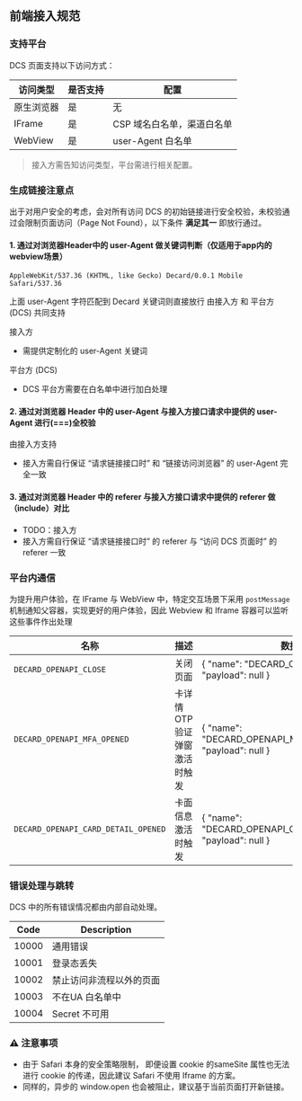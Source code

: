 ## 前端接入规范

### 支持平台

DCS 页面支持以下访问方式：

| 访问类型     | 是否支持 | 配置                                                                     |
|-----------------|-----------|-------------------------------------------------------------------------------|
| 原生浏览器  | 是       | 无                                                                          |
| IFrame          | 是       | CSP 域名白名单，渠道白名单 |
| WebView         | 是       | user-Agent 白名单   |

> 接入方需告知访问类型，平台需进行相关配置。


### 生成链接注意点
出于对用户安全的考虑，会对所有访问 DCS 的初始链接进行安全校验，未校验通过会限制页面访问（Page Not Found），以下条件 **满足其一** 即放行通过。

####  1. 通过对浏览器Header中的 user-Agent 做关键词判断（仅适用于app内的webview场景）

```code
AppleWebKit/537.36 (KHTML, like Gecko) Decard/0.0.1 Mobile Safari/537.36
```
上面 user-Agent 字符匹配到 Decard 关键词则直接放行
由接入方 和 平台方 (DCS) 共同支持

接入方
  - 需提供定制化的 user-Agent 关键词

平台方 (DCS)
  - DCS 平台方需要在白名单中进行加白处理

#### 2. 通过对浏览器 Header 中的 user-Agent 与接入方接口请求中提供的 user-Agent 进行(===)全校验
由接入方支持
- 接入方需自行保证 “请求链接接口时” 和 “链接访问浏览器” 的 user-Agent 完全一致

#### 3. 通过对浏览器 Header 中的 referer 与接入方接口请求中提供的 referer 做（include）对比
- TODO：接入方
- 接入方需自行保证 “请求链接接口时” 的 referer 与 “访问 DCS 页面时” 的 referer 一致

### 平台内通信
为提升用户体验，在 IFrame 与 WebView 中，特定交互场景下采用 `postMessage` 机制通知父容器，实现更好的用户体验，因此 Webview 和 Iframe 容器可以监听这些事件作出处理

| 名称     | 描述 | 数据类型                                                                     |
|-----------------|-----------|-------------------------------------------------------------------------------|
| `DECARD_OPENAPI_CLOSE`  | 关闭页面       | { "name": "DECARD_OPENAPI_CLOSE", "payload": null }                                                                          |
| `DECARD_OPENAPI_MFA_OPENED`          | 卡详情 OTP 验证弹窗激活时触发       | { "name": "DECARD_OPENAPI_MFA_OPENED", "payload": null }      |
| `DECARD_OPENAPI_CARD_DETAIL_OPENED`         | 卡面信息激活时触发       | { "name": "DECARD_OPENAPI_CARD_DETAIL_OPENED", "payload": null }   |

### 错误处理与跳转
DCS 中的所有错误情况都由内部自动处理。

| Code     | Description |
|-----------|-----------|
| 10000     | 通用错误       |
| 10001     | 登录态丢失       |
| 10002     | 禁止访问非流程以外的页面        |
| 10003     | 不在UA 白名单中     |
| 10004     | Secret 不可用     |

### ⚠️ 注意事项
- 由于 Safari 本身的安全策略限制， 即便设置 cookie 的sameSite 属性也无法进行 cookie 的传递，因此建议 Safari 不使用 Iframe 的方案。
- 同样的，异步的 window.open 也会被阻止，建议基于当前页面打开新链接。
